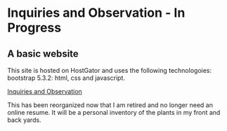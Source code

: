 # Inquiries and Observation - In Progress

## A basic website

This site is hosted on HostGator and uses the following technologoies: bootstrap 5.3.2: html, css and javascript.

[Inquiries and Observation](https://schley.tech)

This has been reorganized now that I am retired and no longer need an online resume. It will be a personal inventory of the plants in my front and back yards.
